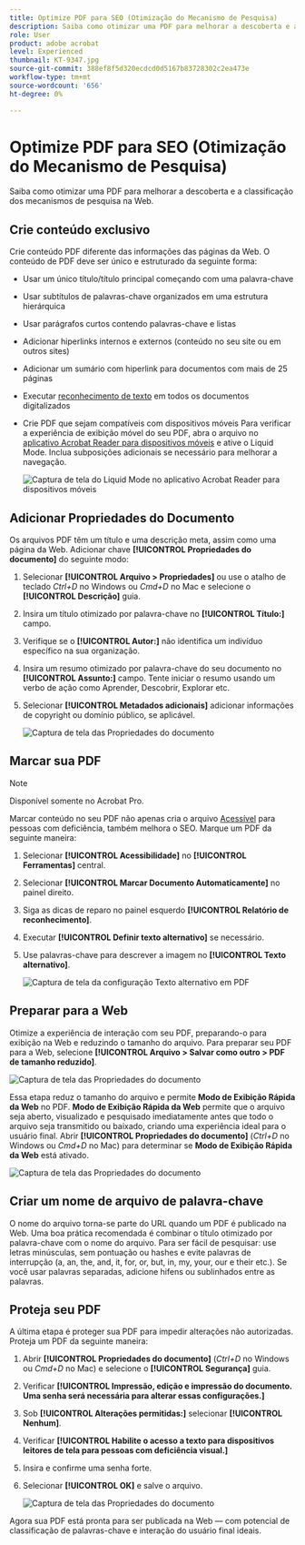 ```yaml
---
title: Optimize PDF para SEO (Otimização do Mecanismo de Pesquisa)
description: Saiba como otimizar uma PDF para melhorar a descoberta e a classificação dos mecanismos de pesquisa na Web
role: User
product: adobe acrobat
level: Experienced
thumbnail: KT-9347.jpg
source-git-commit: 388ef8f5d320ecdcd0d5167b83728302c2ea473e
workflow-type: tm+mt
source-wordcount: '656'
ht-degree: 0%

---
```


# Optimize PDF para SEO (Otimização do Mecanismo de Pesquisa)

Saiba como otimizar uma PDF para melhorar a descoberta e a classificação dos mecanismos de pesquisa na Web.

## Crie conteúdo exclusivo

Crie conteúdo PDF diferente das informações das páginas da Web. O conteúdo de PDF deve ser único e estruturado da seguinte forma:

* Usar um único título/título principal começando com uma palavra-chave
* Usar subtítulos de palavras-chave organizados em uma estrutura hierárquica
* Usar parágrafos curtos contendo palavras-chave e listas
* Adicionar hiperlinks internos e externos (conteúdo no seu site ou em outros sites)
* Adicionar um sumário com hiperlink para documentos com mais de 25 páginas
* Executar [reconhecimento de texto](https://experienceleague.adobe.com/docs/document-cloud-learn/acrobat-learning/getting-started/scan-and-ocr.html) em todos os documentos digitalizados
* Crie PDF que sejam compatíveis com dispositivos móveis Para verificar a experiência de exibição móvel do seu PDF, abra o arquivo no [aplicativo Acrobat Reader para dispositivos móveis](https://www.adobe.com/acrobat/mobile/acrobat-reader.html) e ative o Liquid Mode. Inclua subposições adicionais se necessário para melhorar a navegação.

   ![Captura de tela do Liquid Mode no aplicativo Acrobat Reader para dispositivos móveis](../assets/optimizeseo1.png)

## Adicionar Propriedades do Documento

Os arquivos PDF têm um título e uma descrição meta, assim como uma página da Web. Adicionar chave **[!UICONTROL Propriedades do documento]** do seguinte modo:

1. Selecionar **[!UICONTROL Arquivo > Propriedades]** ou use o atalho de teclado *Ctrl+D* no Windows ou *Cmd+D* no Mac e selecione o **[!UICONTROL Descrição]** guia.
1. Insira um título otimizado por palavra-chave no **[!UICONTROL Título:]** campo.
1. Verifique se o **[!UICONTROL Autor:]** não identifica um indivíduo específico na sua organização.
1. Insira um resumo otimizado por palavra-chave do seu documento no **[!UICONTROL Assunto:]** campo.
Tente iniciar o resumo usando um verbo de ação como Aprender, Descobrir, Explorar etc.
1. Selecionar **[!UICONTROL Metadados adicionais]** adicionar informações de copyright ou domínio público, se aplicável.

   ![Captura de tela das Propriedades do documento](../assets/optimizeseo2.png)

## Marcar sua PDF

>[!NOTE]
>
>Disponível somente no Acrobat Pro.

Marcar conteúdo no seu PDF não apenas cria o arquivo [Acessível](https://experienceleague.adobe.com/docs/document-cloud-learn/acrobat-learning/advanced-tasks/accessibility.html) para pessoas com deficiência, também melhora o SEO. Marque um PDF da seguinte maneira:

1. Selecionar **[!UICONTROL Acessibilidade]** no **[!UICONTROL Ferramentas]** central.
1. Selecionar **[!UICONTROL Marcar Documento Automaticamente]** no painel direito.
1. Siga as dicas de reparo no painel esquerdo **[!UICONTROL Relatório de reconhecimento]**.
1. Executar **[!UICONTROL Definir texto alternativo]** se necessário.
1. Use palavras-chave para descrever a imagem no **[!UICONTROL Texto alternativo]**.

   ![Captura de tela da configuração Texto alternativo em PDF](../assets/optimizeseo3.png)

## Preparar para a Web

Otimize a experiência de interação com seu PDF, preparando-o para exibição na Web e reduzindo o tamanho do arquivo. Para preparar seu PDF para a Web, selecione **[!UICONTROL Arquivo > Salvar como outro > PDF de tamanho reduzido]**.

![Captura de tela das Propriedades do documento](../assets/optimizeseo4.png)

Essa etapa reduz o tamanho do arquivo e permite **Modo de Exibição Rápida da Web** no PDF. **Modo de Exibição Rápida da Web** permite que o arquivo seja aberto, visualizado e pesquisado imediatamente antes que todo o arquivo seja transmitido ou baixado, criando uma experiência ideal para o usuário final. Abrir **[!UICONTROL Propriedades do documento]** (*Ctrl+D* no Windows ou *Cmd+D* no Mac) para determinar se **Modo de Exibição Rápida da Web** está ativado.

![Captura de tela das Propriedades do documento](../assets/optimizeseo5.png)

## Criar um nome de arquivo de palavra-chave

O nome do arquivo torna-se parte do URL quando um PDF é publicado na Web. Uma boa prática recomendada é combinar o título otimizado por palavra-chave com o nome do arquivo. Para ser fácil de pesquisar: use letras minúsculas, sem pontuação ou hashes e evite palavras de interrupção (a, an, the, and, it, for, or, but, in, my, your, our e their etc.). Se você usar palavras separadas, adicione hifens ou sublinhados entre as palavras.

## Proteja seu PDF

A última etapa é proteger sua PDF para impedir alterações não autorizadas. Proteja um PDF da seguinte maneira:

1. Abrir **[!UICONTROL Propriedades do documento]** (*Ctrl+D* no Windows ou *Cmd+D* no Mac) e selecione o **[!UICONTROL Segurança]** guia.
1. Verificar **[!UICONTROL Impressão, edição e impressão do documento. Uma senha será necessária para alterar essas configurações.]**
1. Sob **[!UICONTROL Alterações permitidas:]** selecionar **[!UICONTROL Nenhum]**.
1. Verificar **[!UICONTROL Habilite o acesso a texto para dispositivos leitores de tela para pessoas com deficiência visual.]**
1. Insira e confirme uma senha forte.
1. Selecionar **[!UICONTROL OK]** e salve o arquivo.

   ![Captura de tela das Propriedades do documento](../assets/optimizeseo6.png)

Agora sua PDF está pronta para ser publicada na Web — com potencial de classificação de palavras-chave e interação do usuário final ideais.
